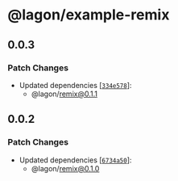 # @lagon/example-remix

## 0.0.3

### Patch Changes

- Updated dependencies [[`334e578`](https://github.com/lagonapp/lagon/commit/334e578717a1c0ff3140ff5398a871ad820fea2d)]:
  - @lagon/remix@0.1.1

## 0.0.2

### Patch Changes

- Updated dependencies [[`6734a50`](https://github.com/lagonapp/lagon/commit/6734a50c004c556c2e09c57bd7f6991c55fa7156)]:
  - @lagon/remix@0.1.0
